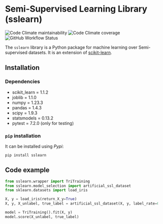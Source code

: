 Semi-Supervised Learning Library (sslearn)
===

![Code Climate maintainability](https://img.shields.io/codeclimate/maintainability-percentage/jlgarridol/sslearn) ![Code Climate coverage](https://img.shields.io/codeclimate/coverage/jlgarridol/sslearn) ![GitHub Workflow Status](https://img.shields.io/github/workflow/status/jlgarridol/sslearn/Python%20package)

The `sslearn` library is a Python package for machine learning over Semi-supervised datasets. It is an extension of [scikit-learn](https://github.com/scikit-learn/scikit-learn).

Installation
---
### Dependencies

* scikit_learn = 1.1.2
* joblib = 1.1.0
* numpy = 1.23.3
* pandas = 1.4.3
* scipy = 1.9.3
* statsmodels = 0.13.2
* pytest = 7.2.0 (only for testing)

### `pip` installation

It can be installed using *Pypi*:

    pip install sslearn

Code example
---
```python
from sslearn.wrapper import TriTraining
from sslearn.model_selection import artificial_ssl_dataset
from sklearn.datasets import load_iris

X, y = load_iris(return_X_y=True)
X, y, X_unlabel, true_label = artificial_ssl_dataset(X, y, label_rate=0.1)

model = TriTraining().fit(X, y)
model.score(X_unlabel, true_label)
```
